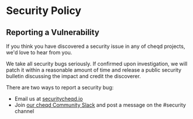 # Security Policy

## Reporting a Vulnerability

If you think you have discovered a security issue in any of cheqd projects, we'd love to hear from you.

We take all security bugs seriously. If confirmed upon investigation, we will patch it within a reasonable amount of time and release a public security bulletin discussing the impact and credit the discoverer.

There are two ways to report a security bug:

* Email us at [securitycheqd.io](mailto:security@cheqd.io)
* Join [our cheqd Community Slack](http://cheqd.link/join-cheqd-slack) and post a message on the #security channel
